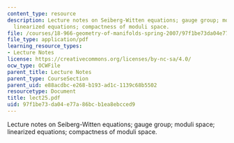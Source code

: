 ```yaml
---
content_type: resource
description: Lecture notes on Seiberg-Witten equations; gauge group; moduli space;
  linearized equations; compactness of moduli space.
file: /courses/18-966-geometry-of-manifolds-spring-2007/97f1be73da04e77a86bcb1ea8ebcced9_lect25.pdf
file_type: application/pdf
learning_resource_types:
- Lecture Notes
license: https://creativecommons.org/licenses/by-nc-sa/4.0/
ocw_type: OCWFile
parent_title: Lecture Notes
parent_type: CourseSection
parent_uid: e88acdbc-e268-b193-ad1c-1139c68b5502
resourcetype: Document
title: lect25.pdf
uid: 97f1be73-da04-e77a-86bc-b1ea8ebcced9
---
```

Lecture notes on Seiberg-Witten equations; gauge group; moduli space; linearized equations; compactness of moduli space.